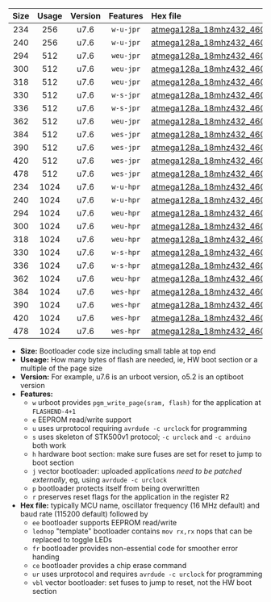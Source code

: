 |Size|Usage|Version|Features|Hex file|
|:-:|:-:|:-:|:-:|:--|
|234|256|u7.6|`w-u-jpr`|[atmega128a_18mhz432_460800bps_ur_vbl.hex](https://raw.githubusercontent.com/stefanrueger/urboot/main/atmega128a_18mhz432_460800bps_ur_vbl.hex)|
|240|256|u7.6|`w-u-jpr`|[atmega128a_18mhz432_460800bps_lednop_ur_vbl.hex](https://raw.githubusercontent.com/stefanrueger/urboot/main/atmega128a_18mhz432_460800bps_lednop_ur_vbl.hex)|
|294|512|u7.6|`weu-jpr`|[atmega128a_18mhz432_460800bps_ee_ur_vbl.hex](https://raw.githubusercontent.com/stefanrueger/urboot/main/atmega128a_18mhz432_460800bps_ee_ur_vbl.hex)|
|300|512|u7.6|`weu-jpr`|[atmega128a_18mhz432_460800bps_ee_lednop_ur_vbl.hex](https://raw.githubusercontent.com/stefanrueger/urboot/main/atmega128a_18mhz432_460800bps_ee_lednop_ur_vbl.hex)|
|318|512|u7.6|`weu-jpr`|[atmega128a_18mhz432_460800bps_ee_lednop_fr_ur_vbl.hex](https://raw.githubusercontent.com/stefanrueger/urboot/main/atmega128a_18mhz432_460800bps_ee_lednop_fr_ur_vbl.hex)|
|330|512|u7.6|`w-s-jpr`|[atmega128a_18mhz432_460800bps_vbl.hex](https://raw.githubusercontent.com/stefanrueger/urboot/main/atmega128a_18mhz432_460800bps_vbl.hex)|
|336|512|u7.6|`w-s-jpr`|[atmega128a_18mhz432_460800bps_lednop_vbl.hex](https://raw.githubusercontent.com/stefanrueger/urboot/main/atmega128a_18mhz432_460800bps_lednop_vbl.hex)|
|362|512|u7.6|`weu-jpr`|[atmega128a_18mhz432_460800bps_ee_lednop_fr_ce_ur_vbl.hex](https://raw.githubusercontent.com/stefanrueger/urboot/main/atmega128a_18mhz432_460800bps_ee_lednop_fr_ce_ur_vbl.hex)|
|384|512|u7.6|`wes-jpr`|[atmega128a_18mhz432_460800bps_ee_vbl.hex](https://raw.githubusercontent.com/stefanrueger/urboot/main/atmega128a_18mhz432_460800bps_ee_vbl.hex)|
|390|512|u7.6|`wes-jpr`|[atmega128a_18mhz432_460800bps_ee_lednop_vbl.hex](https://raw.githubusercontent.com/stefanrueger/urboot/main/atmega128a_18mhz432_460800bps_ee_lednop_vbl.hex)|
|420|512|u7.6|`wes-jpr`|[atmega128a_18mhz432_460800bps_ee_lednop_fr_vbl.hex](https://raw.githubusercontent.com/stefanrueger/urboot/main/atmega128a_18mhz432_460800bps_ee_lednop_fr_vbl.hex)|
|478|512|u7.6|`wes-jpr`|[atmega128a_18mhz432_460800bps_ee_lednop_fr_ce_vbl.hex](https://raw.githubusercontent.com/stefanrueger/urboot/main/atmega128a_18mhz432_460800bps_ee_lednop_fr_ce_vbl.hex)|
|234|1024|u7.6|`w-u-hpr`|[atmega128a_18mhz432_460800bps_ur.hex](https://raw.githubusercontent.com/stefanrueger/urboot/main/atmega128a_18mhz432_460800bps_ur.hex)|
|240|1024|u7.6|`w-u-hpr`|[atmega128a_18mhz432_460800bps_lednop_ur.hex](https://raw.githubusercontent.com/stefanrueger/urboot/main/atmega128a_18mhz432_460800bps_lednop_ur.hex)|
|294|1024|u7.6|`weu-hpr`|[atmega128a_18mhz432_460800bps_ee_ur.hex](https://raw.githubusercontent.com/stefanrueger/urboot/main/atmega128a_18mhz432_460800bps_ee_ur.hex)|
|300|1024|u7.6|`weu-hpr`|[atmega128a_18mhz432_460800bps_ee_lednop_ur.hex](https://raw.githubusercontent.com/stefanrueger/urboot/main/atmega128a_18mhz432_460800bps_ee_lednop_ur.hex)|
|318|1024|u7.6|`weu-hpr`|[atmega128a_18mhz432_460800bps_ee_lednop_fr_ur.hex](https://raw.githubusercontent.com/stefanrueger/urboot/main/atmega128a_18mhz432_460800bps_ee_lednop_fr_ur.hex)|
|330|1024|u7.6|`w-s-hpr`|[atmega128a_18mhz432_460800bps.hex](https://raw.githubusercontent.com/stefanrueger/urboot/main/atmega128a_18mhz432_460800bps.hex)|
|336|1024|u7.6|`w-s-hpr`|[atmega128a_18mhz432_460800bps_lednop.hex](https://raw.githubusercontent.com/stefanrueger/urboot/main/atmega128a_18mhz432_460800bps_lednop.hex)|
|362|1024|u7.6|`weu-hpr`|[atmega128a_18mhz432_460800bps_ee_lednop_fr_ce_ur.hex](https://raw.githubusercontent.com/stefanrueger/urboot/main/atmega128a_18mhz432_460800bps_ee_lednop_fr_ce_ur.hex)|
|384|1024|u7.6|`wes-hpr`|[atmega128a_18mhz432_460800bps_ee.hex](https://raw.githubusercontent.com/stefanrueger/urboot/main/atmega128a_18mhz432_460800bps_ee.hex)|
|390|1024|u7.6|`wes-hpr`|[atmega128a_18mhz432_460800bps_ee_lednop.hex](https://raw.githubusercontent.com/stefanrueger/urboot/main/atmega128a_18mhz432_460800bps_ee_lednop.hex)|
|420|1024|u7.6|`wes-hpr`|[atmega128a_18mhz432_460800bps_ee_lednop_fr.hex](https://raw.githubusercontent.com/stefanrueger/urboot/main/atmega128a_18mhz432_460800bps_ee_lednop_fr.hex)|
|478|1024|u7.6|`wes-hpr`|[atmega128a_18mhz432_460800bps_ee_lednop_fr_ce.hex](https://raw.githubusercontent.com/stefanrueger/urboot/main/atmega128a_18mhz432_460800bps_ee_lednop_fr_ce.hex)|

- **Size:** Bootloader code size including small table at top end
- **Useage:** How many bytes of flash are needed, ie, HW boot section or a multiple of the page size
- **Version:** For example, u7.6 is an urboot version, o5.2 is an optiboot version
- **Features:**
  + `w` urboot provides `pgm_write_page(sram, flash)` for the application at `FLASHEND-4+1`
  + `e` EEPROM read/write support
  + `u` uses urprotocol requiring `avrdude -c urclock` for programming
  + `s` uses skeleton of STK500v1 protocol; `-c urclock` and `-c arduino` both work
  + `h` hardware boot section: make sure fuses are set for reset to jump to boot section
  + `j` vector bootloader: uploaded applications *need to be patched externally*, eg, using `avrdude -c urclock`
  + `p` bootloader protects itself from being overwritten
  + `r` preserves reset flags for the application in the register R2
- **Hex file:** typically MCU name, oscillator frequency (16 MHz default) and baud rate (115200 default) followed by
  + `ee` bootloader supports EEPROM read/write
  + `lednop` "template" bootloader contains `mov rx,rx` nops that can be replaced to toggle LEDs
  + `fr` bootloader provides non-essential code for smoother error handing
  + `ce` bootloader provides a chip erase command
  + `ur` uses urprotocol and requires `avrdude -c urclock` for programming
  + `vbl` vector bootloader: set fuses to jump to reset, not the HW boot section

